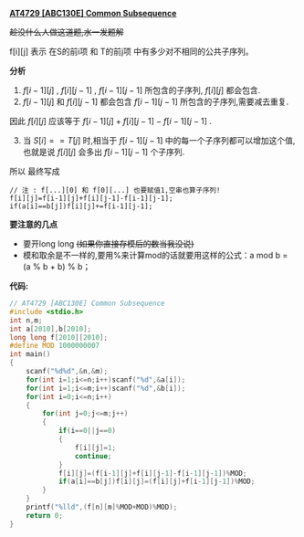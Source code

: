 **[AT4729 [ABC130E] Common Subsequence](https://www.luogu.com.cn/problem/AT4729)**

~~趁没什么人做这道题,水一发题解~~

f[i][j] 表示 在S的前i项 和 T的前j项 中有多少对不相同的公共子序列。

**分析**

1. $f[i - 1][j]$ , $f[i][j - 1]$ , $f[i - 1][j - 1]$ 所包含的子序列, $f[i][j]$ 都会包含.
2. $f[i - 1][j]$ 和 $f[i][j - 1]$ 都会包含 $f[i - 1][j - 1]$ 所包含的子序列,需要减去重复.

因此 $f[i][j]$ 应该等于 $f[i - 1][j] + f[i][j - 1] - f[i - 1][j - 1]$ .

3. 当 $S[i]==T[j]$ 时,相当于 $f[i - 1][j - 1]$ 中的每一个子序列都可以增加这个值,也就是说 $f[i][j]$ 会多出 $f[i - 1][j - 1]$ 个子序列.

所以 最终写成
```
// 注 : f[...][0] 和 f[0][...] 也要赋值1,空串也算子序列!
f[i][j]=f[i-1][j]+f[i][j-1]-f[i-1][j-1];
if(a[i]==b[j])f[i][j]+=f[i-1][j-1];
```
**要注意的几点**

- 要开long long ~~(如果你直接存模后的数当我没说)~~
- 模和取余是不一样的,要用%来计算mod的话就要用这样的公式：a mod b = (a % b + b) % b；

**代码:**
```c
// AT4729 [ABC130E] Common Subsequence
#include <stdio.h>
int n,m;
int a[2010],b[2010];
long long f[2010][2010];
#define MOD 1000000007
int main()
{
	scanf("%d%d",&n,&m);
	for(int i=1;i<=n;i++)scanf("%d",&a[i]);
	for(int i=1;i<=m;i++)scanf("%d",&b[i]);
	for(int i=0;i<=n;i++)
	{
		for(int j=0;j<=m;j++)
		{
			if(i==0||j==0)
			{
				f[i][j]=1;
				continue;
			}
			f[i][j]=(f[i-1][j]+f[i][j-1]-f[i-1][j-1])%MOD;
			if(a[i]==b[j])f[i][j]=(f[i][j]+f[i-1][j-1])%MOD;
		}
	}
	printf("%lld",(f[n][m]%MOD+MOD)%MOD);
	return 0;
}
```
